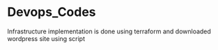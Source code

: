 # Devops_Codes
Infrastructure implementation is done using terraform and downloaded wordpress site using script
